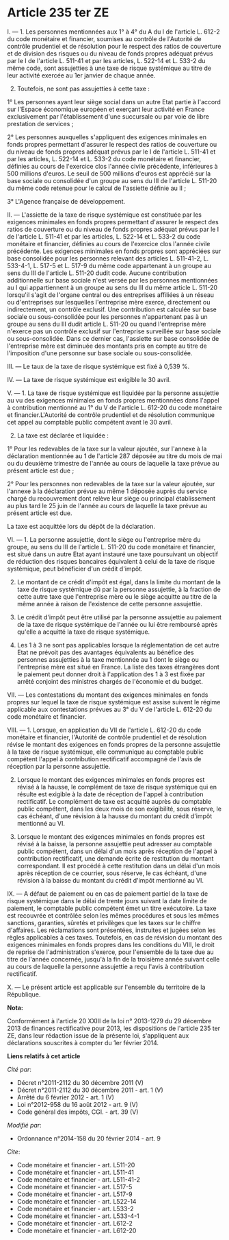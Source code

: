 # Article 235 ter ZE

I. ― 1. Les personnes mentionnées aux 1° à 4° du A du I de l'article L. 612-2 du code monétaire et financier, soumises au
contrôle de l'Autorité de contrôle prudentiel et de résolution pour le respect des ratios de couverture et de division des
risques ou du niveau de fonds propres adéquat prévus par le I de l'article L. 511-41 et par les articles, L. 522-14 et L.
533-2 du même code, sont assujetties à une taxe de risque systémique au titre de leur activité exercée au 1er janvier de
chaque année. 

2. Toutefois, ne sont pas assujetties à cette taxe : 

1° Les personnes ayant leur siège social dans un autre Etat partie à l'accord sur l'Espace économique européen et exerçant
leur activité en France exclusivement par l'établissement d'une succursale ou par voie de libre prestation de services ; 

2° Les personnes auxquelles s'appliquent des exigences minimales en fonds propres permettant d'assurer le respect des ratios
de couverture ou du niveau de fonds propres adéquat prévus par le I de l'article L. 511-41 et par les articles, L. 522-14 et
L. 533-2 du code monétaire et financier, définies au cours de l'exercice clos l'année civile précédente, inférieures à 500
millions d'euros. Le seuil de 500 millions d'euros est apprécié sur la base sociale ou consolidée d'un groupe au sens du III
de l'article L. 511-20 du même code retenue pour le calcul de l'assiette définie au II ; 

3° L'Agence française de développement. 

II. ― L'assiette de la taxe de risque systémique est constituée par les exigences minimales en fonds propres permettant
d'assurer le respect des ratios de couverture ou du niveau de fonds propres adéquat prévus par le I de l'article L. 511-41 et
par les articles, L. 522-14 et L. 533-2 du code monétaire et financier, définies au cours de l'exercice clos l'année civile
précédente. Les exigences minimales en fonds propres sont appréciées sur base consolidée pour les personnes relevant des
articles L. 511-41-2, L. 533-4-1, L. 517-5 et L. 517-9 du même code appartenant à un groupe au sens du III de l'article L.
511-20 dudit code. Aucune contribution additionnelle sur base sociale n'est versée par les personnes mentionnées au I qui
appartiennent à un groupe au sens du III du même article L. 511-20 lorsqu'il s'agit de l'organe central ou des entreprises
affiliées à un réseau ou d'entreprises sur lesquelles l'entreprise mère exerce, directement ou indirectement, un contrôle
exclusif. Une contribution est calculée sur base sociale ou sous-consolidée pour les personnes n'appartenant pas à un groupe
au sens du III dudit article L. 511-20 ou quand l'entreprise mère n'exerce pas un contrôle exclusif sur l'entreprise
surveillée sur base sociale ou sous-consolidée. Dans ce dernier cas, l'assiette sur base consolidée de l'entreprise mère est
diminuée des montants pris en compte au titre de l'imposition d'une personne sur base sociale ou sous-consolidée. 

III. ― Le taux de la taxe de risque systémique est fixé à 0,539 %. 

IV. ― La taxe de risque systémique est exigible le 30 avril.

V. ― 1. La taxe de risque systémique est liquidée par la personne assujettie au vu des exigences minimales en fonds propres
mentionnées dans l'appel à contribution mentionné au 1° du V de l'article L. 612-20 du code monétaire et financier.L'Autorité
de contrôle prudentiel et de résolution communique cet appel au comptable public compétent avant le 30 avril. 

2. La taxe est déclarée et liquidée : 

1° Pour les redevables de la taxe sur la valeur ajoutée, sur l'annexe à la déclaration mentionnée au 1 de l'article 287
déposée au titre du mois de mai ou du deuxième trimestre de l'année au cours de laquelle la taxe prévue au présent article
est due ; 

2° Pour les personnes non redevables de la taxe sur la valeur ajoutée, sur l'annexe à la déclaration prévue au même 1 déposée
auprès du service chargé du recouvrement dont relève leur siège ou principal établissement au plus tard le 25 juin de l'année
au cours de laquelle la taxe prévue au présent article est due. 

La taxe est acquittée lors du dépôt de la déclaration.

VI. ― 1. La personne assujettie, dont le siège ou l'entreprise mère du groupe, au sens du III de l'article L. 511-20 du code
monétaire et financier, est situé dans un autre Etat ayant instauré une taxe poursuivant un objectif de réduction des risques
bancaires équivalent à celui de la taxe de risque systémique, peut bénéficier d'un crédit d'impôt. 

2. Le montant de ce crédit d'impôt est égal, dans la limite du montant de la taxe de risque systémique dû par la personne
assujettie, à la fraction de cette autre taxe que l'entreprise mère ou le siège acquitte au titre de la même année à raison
de l'existence de cette personne assujettie. 

3. Le crédit d'impôt peut être utilisé par la personne assujettie au paiement de la taxe de risque systémique de l'année ou
lui être remboursé après qu'elle a acquitté la taxe de risque systémique. 

4. Les 1 à 3 ne sont pas applicables lorsque la réglementation de cet autre Etat ne prévoit pas des avantages équivalents au
bénéfice des personnes assujetties à la taxe mentionnée au 1 dont le siège ou l'entreprise mère est situé en France. La liste
des taxes étrangères dont le paiement peut donner droit à l'application des 1 à 3 est fixée par arrêté conjoint des ministres
chargés de l'économie et du budget. 

VII. ― Les contestations du montant des exigences minimales en fonds propres sur lequel la taxe de risque systémique est
assise suivent le régime applicable aux contestations prévues au 3° du V de l'article L. 612-20 du code monétaire et
financier. 

VIII. ― 1. Lorsque, en application du VII de l'article L. 612-20 du code monétaire et financier, l'Autorité de contrôle
prudentiel et de résolution révise le montant des exigences en fonds propres de la personne assujettie à la taxe de risque
systémique, elle communique au comptable public compétent l'appel à contribution rectificatif accompagné de l'avis de
réception par la personne assujettie. 

2. Lorsque le montant des exigences minimales en fonds propres est révisé à la hausse, le complément de taxe de risque
systémique qui en résulte est exigible à la date de réception de l'appel à contribution rectificatif. Le complément de taxe
est acquitté auprès du comptable public compétent, dans les deux mois de son exigibilité, sous réserve, le cas échéant, d'une
révision à la hausse du montant du crédit d'impôt mentionné au VI. 

3. Lorsque le montant des exigences minimales en fonds propres est révisé à la baisse, la personne assujettie peut adresser
au comptable public compétent, dans un délai d'un mois après réception de l'appel à contribution rectificatif, une demande
écrite de restitution du montant correspondant. Il est procédé à cette restitution dans un délai d'un mois après réception de
ce courrier, sous réserve, le cas échéant, d'une révision à la baisse du montant du crédit d'impôt mentionné au VI. 

IX. ― A défaut de paiement ou en cas de paiement partiel de la taxe de risque systémique dans le délai de trente jours
suivant la date limite de paiement, le comptable public compétent émet un titre exécutoire. La taxe est recouvrée et
contrôlée selon les mêmes procédures et sous les mêmes sanctions, garanties, sûretés et privilèges que les taxes sur le
chiffre d'affaires. Les réclamations sont présentées, instruites et jugées selon les règles applicables à ces taxes.
Toutefois, en cas de révision du montant des exigences minimales en fonds propres dans les conditions du VIII, le droit de
reprise de l'administration s'exerce, pour l'ensemble de la taxe due au titre de l'année concernée, jusqu'à la fin de la
troisième année suivant celle au cours de laquelle la personne assujettie a reçu l'avis à contribution rectificatif.

X. ― Le présent article est applicable sur l'ensemble du territoire de la République.

**Nota:**

Conformément à l'article 20 XXIII de la loi n° 2013-1279 du 29 décembre  2013 de finances rectificative pour 2013, les
dispositions de l'article  235 ter ZE, dans leur rédaction issue de la présente loi, s'appliquent  aux déclarations
souscrites à compter du 1er février 2014.

**Liens relatifs à cet article**

_Cité par_:

  - Décret n°2011-2112 du 30 décembre 2011 (V)
  - Décret n°2011-2112 du 30 décembre 2011 - art. 1 (V)
  - Arrêté du 6 février 2012 - art. 1 (V)
  - Loi n°2012-958 du 16 août 2012 - art. 9 (V)
  - Code général des impôts, CGI. - art. 39 (V)

_Modifié par_:

  - Ordonnance n°2014-158 du 20 février 2014 - art. 9

_Cite_:

  - Code monétaire et financier - art. L511-20
  - Code monétaire et financier - art. L511-41
  - Code monétaire et financier - art. L511-41-2
  - Code monétaire et financier - art. L517-5
  - Code monétaire et financier - art. L517-9
  - Code monétaire et financier - art. L522-14
  - Code monétaire et financier - art. L533-2
  - Code monétaire et financier - art. L533-4-1
  - Code monétaire et financier - art. L612-2
  - Code monétaire et financier - art. L612-20
